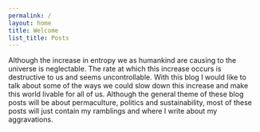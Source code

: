 ```yaml
---
permalink: /
layout: home
title: Welcome
list_title: Posts
---
```


Although the increase in entropy we as humankind are causing to the universe is neglectable. The rate at which this increase occurs is destructive to us and seems uncontrollable. With this blog I would like to talk about some of the ways we could slow down this increase and make this world livable for all of us. Although the general theme of these blog posts will be about permaculture, politics and sustainability, most of these posts will just contain my ramblings and where I write about my aggravations.